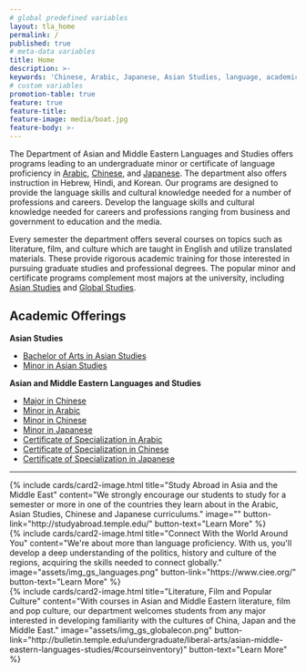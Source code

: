 ```yaml
---
# global predefined variables
layout: tla_home
permalink: /
published: true
# meta-data variables
title: Home
description: >-
keywords: 'Chinese, Arabic, Japanese, Asian Studies, language, academic offerings, major, minor, certificate'
# custom variables
promotion-table: true
feature: true
feature-title: 
feature-image: media/boat.jpg
feature-body: >-
---
```

The Department of Asian and Middle Eastern Languages and Studies offers programs leading to an undergraduate minor or certificate of language proficiency in [Arabic](https://www.cla.temple.edu/arabic/), [Chinese](https://www.cla.temple.edu/chinese/), and [Japanese](https://www.cla.temple.edu/japanese/). The department also offers instruction in Hebrew, Hindi, and Korean. Our programs are designed to provide the language skills and cultural knowledge needed for a number of professions and careers. Develop the language skills and cultural knowledge needed for careers and professions ranging from business and government to education and the media.  

Every semester the department offers several courses on topics such as literature, film, and culture which are taught in English and utilize translated materials. These provide rigorous academic training for those interested in pursuing graduate studies and professional degrees. The popular minor and certificate programs complement most majors at the university, including [Asian Studies](https://www.cla.temple.edu/asian-studies/) and [Global Studies](https://www.cla.temple.edu/global-studies/).

## Academic Offerings

 **Asian Studies**<br>
 - [Bachelor of Arts in Asian Studies](http://bulletin.temple.edu/undergraduate/liberal-arts/asian-studies/ba-asian-studies/)
 - [Minor in Asian Studies](http://bulletin.temple.edu/undergraduate/liberal-arts/asian-studies/asian-studies-minor/)
 
 **Asian and Middle Eastern Languages and Studies**<br>
 - [Major in Chinese](http://bulletin.temple.edu/undergraduate/liberal-arts/chinese/ba-chinese/)
 - [Minor in Arabic](http://bulletin.temple.edu/undergraduate/liberal-arts/arabic/arabic-minor/)
 - [Minor in Chinese](http://bulletin.temple.edu/undergraduate/liberal-arts/chinese/minor-chinese/)
 - [Minor in Japanese](http://bulletin.temple.edu/undergraduate/liberal-arts/japanese/minor-japanese/)
 - [Certificate of Specialization in Arabic](http://bulletin.temple.edu/undergraduate/liberal-arts/certificate-programs/certificate-arabic/)
 - [Certificate of Specialization in Chinese](http://bulletin.temple.edu/undergraduate/liberal-arts/certificate-programs/certificate-chinese/)
 - [Certificate of Specialization in Japanese](http://bulletin.temple.edu/undergraduate/liberal-arts/certificate-programs/certificate-japanese/)
 
___

<div class="row row-wide">
<div class="col m12 l4">{% include cards/card2-image.html title="Study Abroad in Asia and the Middle East" content="We strongly encourage our students to study for a semester or more in one of the countries they learn about in the Arabic, Asian Studies, Chinese and Japanese curriculums." image="" button-link="http://studyabroad.temple.edu/" button-text="Learn More" %}</div>
<div class="col m12 l4">{% include cards/card2-image.html title="Connect With the World Around You" content="We're about more than language proficiency. With us, you'll develop a deep understanding of the politics, history and culture of the regions, acquiring the skills needed to connect globally." image="assets/img_gs_languages.png" button-link="https://www.ciee.org/" button-text="Learn More" %}</div>
<div class="col m12 l4">{% include cards/card2-image.html title="Literature, Film and Popular Culture" content="With courses in Asian and Middle Eastern literature, film and pop culture, our department welcomes students from any major interested in developing familiarity with the cultures of China, Japan and the Middle East." image="assets/img_gs_globalecon.png" button-link="http://bulletin.temple.edu/undergraduate/liberal-arts/asian-middle-eastern-languages-studies/#courseinventory)" button-text="Learn More" %}</div>
</div>
